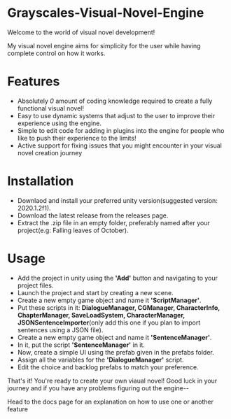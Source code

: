 # Grayscales-Visual-Novel-Engine
Welcome to the world of visual novel development!

My visual novel engine aims for simplicity for the user while having complete control on how it works.

# Features
- Absolutely *0* amount of coding knowledge required to create a fully functional visual novel!
- Easy to use dynamic systems that adjust to the user to improve their experience using the engine.
- Simple to edit code for adding in plugins into the engine for people who like to push their experience to the limits!
- Active support for fixing issues that you might encounter in your visual novel creation journey

# Installation
- Downlaod and install your preferred unity version(suggested version: 2020.1.2f1).
- Download the latest release from the releases page.
- Extract the .zip file in an empty folder, preferably named after your project(e.g: Falling leaves of October).

# Usage
- Add the project in unity using the **'Add'** button and navigating to your project files.
- Launch the project and start by creating a new scene.
- Create a new empty game object and name it **'ScriptManager'**.
- Put these scripts in it: **DialogueManager, CGManager, CharacterInfo, ChapterManager, SaveLoadSystem, CharacterManager, JSONSentenceImporter**(only add this one if you plan to import sentences using a JSON file).
- Create a new empty game object and name it **'SentenceManager'**.
- In it, put the script **'SentenceManager'** in it.
- Now, create a simple UI using the prefab given in the prefabs folder.
- Assign all the variables for the **'DialogueManager'** script.
- Edit the choice and backlog prefabs to match your preference.

That's it! You're ready to create your own viaual novel! Good luck in your journey and if you have any problems figuring out the engine--

Head to the docs page for an explanation on how to use one or another feature
